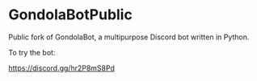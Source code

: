 # GondolaBotPublic
Public fork of GondolaBot, a multipurpose Discord bot written in Python.

To try the bot:

https://discord.gg/hr2P8mS8Pd
